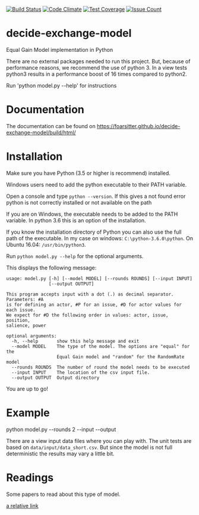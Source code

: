 [![Build Status](https://travis-ci.org/foarsitter/decide-exchange-model.svg?branch=master)](https://travis-ci.org/foarsitter/decide-exchange-model)
[![Code Climate](https://codeclimate.com/github/foarsitter/decide-exchange-model/badges/gpa.svg)](https://codeclimate.com/github/foarsitter/decide-exchange-model)
[![Test Coverage](https://codeclimate.com/github/foarsitter/decide-exchange-model/badges/coverage.svg)](https://codeclimate.com/github/foarsitter/decide-exchange-model/coverage)
[![Issue Count](https://codeclimate.com/github/foarsitter/decide-exchange-model/badges/issue_count.svg)](https://codeclimate.com/github/foarsitter/decide-exchange-model)

# decide-exchange-model
Equal Gain Model implementation in Python

There are no external packages needed to run this project. But, because of performance reasons, we recommend the use of python 3. In a view tests python3 results in a performance boost of 16 times compared to python2.

Run 'python model.py --help' for instructions
  
# Documentation 
The documentation can be found on https://foarsitter.github.io/decide-exchange-model/build/html/

# Installation
Make sure you have Python (3.5 or higher is recommend) installed.

Windows users need to add the python executable to their PATH variable. 

Open a console and type `python --version`. If this gives a not found error python is not correctly installed or not available on the path

If you are on Windows, the executable needs to be added to the PATH variable. In python 3.6 this is an option of the installation.

If you know the installation directory of Python you can also use the full path of the executable. In my case on windows: `C:\python-3.6.0\python`. On Ubuntu 16.04: `/usr/bin/python3`.

Run `python model.py --help` for the optional arguments.

This displays the following message:
```shell
usage: model.py [-h] [--model MODEL] [--rounds ROUNDS] [--input INPUT]
                [--output OUTPUT]

This program accepts input with a dot (.) as decimal separator. Parameters: #A
is for defining an actor, #P for an issue, #D for actor values for each issue.
We expect for #D the following order in values: actor, issue, position,
salience, power

optional arguments:
  -h, --help       show this help message and exit
  --model MODEL    The type of the model. The options are "equal" for the
                   Equal Gain model and "random" for the RandomRate model
  --rounds ROUNDS  The number of round the model needs to be executed
  --input INPUT    The location of the csv input file.
  --output OUTPUT  Output directory
```
You are up to go! 

# Example 
python model.py --rounds 2 --input --output

There are a view input data files where you can play with. The unit tests are based on `data/input/data_short.csv`. But since the model is not full deterministic the results may vary a little bit.

# Readings
Some papers to read about this type of model.

[a relative link](another-page.md)